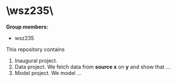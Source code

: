 # \wsz235\

**Group members:**
- wsz235


This repository contains  
1. Inaugural project. 
2. Data project. We fetch data from **source x** on **y** and show that ...
3. Model project. We model ...
